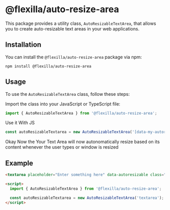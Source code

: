 # @flexilla/auto-resize-area

This package provides a utility class, `AutoResizableTextArea`, that allows you to create auto-resizable text areas in your web applications.

## Installation

You can install the `@flexilla/auto-resize-area` package via npm:

```shell
npm install @flexilla/auto-resize-area
```

## Usage

To use the `AutoResizableTextArea` class, follow these steps:

Import the class into your JavaScript or TypeScript file:
```ts
import { AutoResizableTextArea } from '@flexilla/auto-resize-area';
```

Use it With JS
```js
const autoResizableTextarea = new AutoResizableTextArea('[data-my-autorizable]');
```

Okay Now the Your Text Area will now autonomatically resize based on its content whenever the user types or window is resized

## Example
```html
<textarea placeholder="Enter something here" data-autoresizable class="px-3 py-1.5 wfull rounded-md bg-gray50 border border-gray-200 dark:border-gray-800 focus:outline focus:outline-2 focus:outline-blue-600 dark:focus:outline-blue-500 placeholder:text-gray-400 dark:placeholder:text-gray-600 text-gray-700 dark:text-gray-300 resize-none invalid:outline-red-600 dark:invalid:outline-red-500"></textarea>

<script>
  import { AutoResizableTextArea } from '@flexilla/auto-resize-area';

  const autoResizableTextarea = new AutoResizableTextArea('textarea');
</script>
```
